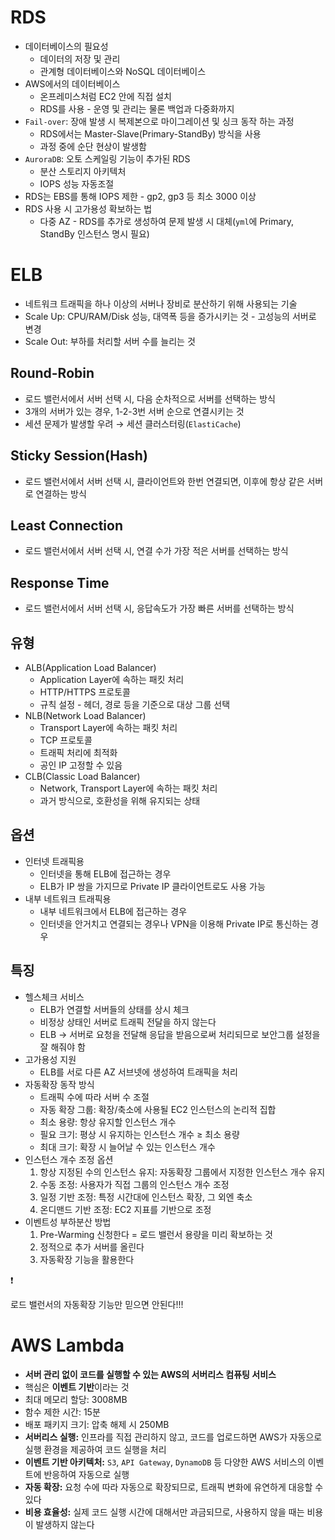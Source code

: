 # RDS

- 데이터베이스의 필요성
    - 데이터의 저장 및 관리
    - 관계형 데이터베이스와 NoSQL 데이터베이스
- AWS에서의 데이터베이스
    - 온프레미스처럼 EC2 안에 직접 설치
    - RDS를 사용 - 운영 및 관리는 물론 백업과 다중화까지
- `Fail-over`: 장애 발생 시 복제본으로 마이그레이션 및 싱크 동작 하는 과정
    - RDS에서는 Master-Slave(Primary-StandBy) 방식을 사용
    - 과정 중에 순단 현상이 발생함
- `AuroraDB`: 오토 스케일링 기능이 추가된 RDS
    - 분산 스토리지 아키텍처
    - IOPS 성능 자동조절
- RDS는 EBS를 통해 IOPS 제한 - gp2, gp3 등 최소 3000 이상
- RDS 사용 시 고가용성 확보하는 법
    - 다중 AZ - RDS를 추가로 생성하여 문제 발생 시 대체(`yml`에 Primary, StandBy 인스턴스 명시 필요)

# ELB

- 네트워크 트래픽을 하나 이상의 서버나 장비로 분산하기 위해 사용되는 기술
- Scale Up: CPU/RAM/Disk 성능, 대역폭 등을 증가시키는 것 - 고성능의 서버로 변경
- Scale Out: 부하를 처리할 서버 수를 늘리는 것

## Round-Robin

- 로드 밸런서에서 서버 선택 시, 다음 순차적으로 서버를 선택하는 방식
- 3개의 서버가 있는 경우, 1-2-3번 서버 순으로 연결시키는 것
- 세션 문제가 발생할 우려 → 세션 클러스터링(`ElastiCache`)

## Sticky Session(Hash)

- 로드 밸런서에서 서버 선택 시, 클라이언트와 한번 연결되면, 이후에 항상 같은 서버로 연결하는 방식

## Least Connection

- 로드 밸런서에서 서버 선택 시, 연결 수가 가장 적은 서버를 선택하는 방식

## Response Time

- 로드 밸런서에서 서버 선택 시, 응답속도가 가장 빠른 서버를 선택하는 방식

## 유형

- ALB(Application Load Balancer)
    - Application Layer에 속하는 패킷 처리
    - HTTP/HTTPS 프로토콜
    - 규칙 설정 - 헤더, 경로 등을 기준으로 대상 그룹 선택
- NLB(Network Load Balancer)
    - Transport Layer에 속하는 패킷 처리
    - TCP 프로토콜
    - 트래픽 처리에 최적화
    - 공인 IP 고정할 수 있음
- CLB(Classic Load Balancer)
    - Network, Transport Layer에 속하는 패킷 처리
    - 과거 방식으로, 호환성을 위해 유지되는 상태

## 옵션

- 인터넷 트래픽용
    - 인터넷을 통해 ELB에 접근하는 경우
    - ELB가 IP 쌍을 가지므로 Private IP 클라이언트로도 사용 가능
- 내부 네트워크 트래픽용
    - 내부 네트워크에서 ELB에 접근하는 경우
    - 인터넷을 안거치고 연결되는 경우나 VPN을 이용해 Private IP로 통신하는 경우

## 특징

- 헬스체크 서비스
    - ELB가 연결할 서버들의 상태를 상시 체크
    - 비정상 상태인 서버로 트래픽 전달을 하지 않는다
    - ELB → 서버로 요청을 전달해 응답을 받음으로써 처리되므로 보안그룹 설정을 잘 해줘야 함
- 고가용성 지원
    - ELB를 서로 다른 AZ 서브넷에 생성하여 트래픽을 처리
- 자동확장 동작 방식
    - 트래픽 수에 따라 서버 수 조절
    - 자동 확장 그룹: 확장/축소에 사용될 EC2 인스턴스의 논리적 집합
    - 최소 용량: 항상 유지할 인스턴스 개수
    - 필요 크기: 평상 시 유지하는 인스턴스 개수 ≥ 최소 용량
    - 최대 크기: 확장 시 늘어날 수 있는 인스턴스 개수
- 인스턴스 개수 조정 옵션
    1. 항상 지정된 수의 인스턴스 유지: 자동확장 그룹에서 지정한 인스턴스 개수 유지
    2. 수동 조정: 사용자가 직접 그룹의 인스턴스 개수 조정
    3. 일정 기반 조정: 특정 시간대에 인스턴스 확장, 그 외엔 축소
    4. 온디맨드 기반 조정: EC2 지표를 기반으로 조정
- 이벤트성 부하분산 방법
    1. Pre-Warming 신청한다 = 로드 밸런서 용량을 미리 확보하는 것
    2. 정적으로 추가 서버를 올린다
    3. 자동확장 기능을 활용한다

<aside>
❗

로드 밸런서의 자동확장 기능만 믿으면 안된다!!!

</aside>

# AWS Lambda

- **서버 관리 없이 코드를 실행할 수 있는 AWS의 서버리스 컴퓨팅 서비스**
- 핵심은 **이벤트 기반**이라는 것
- 최대 메모리 할당: 3008MB
- 함수 제한 시간: 15분
- 배포 패키지 크기: 압축 해제 시 250MB
- **서버리스 실행:** 인프라를 직접 관리하지 않고, 코드를 업로드하면 AWS가 자동으로 실행 환경을 제공하여 코드 실행을 처리
- **이벤트 기반 아키텍처:** `S3`, `API Gateway`, `DynamoDB` 등 다양한 AWS 서비스의 이벤트에 반응하여 자동으로 실행
- **자동 확장:** 요청 수에 따라 자동으로 확장되므로, 트래픽 변화에 유연하게 대응할 수 있다
- **비용 효율성:** 실제 코드 실행 시간에 대해서만 과금되므로, 사용하지 않을 때는 비용이 발생하지 않는다